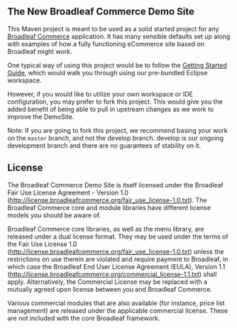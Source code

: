 ## The New Broadleaf Commerce Demo Site

This Maven project is meant to be used as a solid started project for any [Broadleaf Commerce](http://www.broadleafcommerce.org) application. It has many sensible defaults set up along with examples of how a fully functioning eCommerce site based on Broadleaf might work.

One typical way of using this project would be to follow the [Getting Started Guide](http://docs.broadleafcommerce.org/current/Getting-Started.html), which would walk you through using our pre-bundled Eclipse workspace.

However, if you would like to utilize your own workspace or IDE configuration, you may prefer to fork this project. This would give you the added benefit of being able to pull in upstream changes as we work to improve the DemoSite.

 Note: If you are going to fork this project, we recommend basing your work on the `master` branch, and not the develop branch. develop is our ongoing development branch and there are no guarantees of stability on it.

 ## License

 The Broadleaf Commerce Demo Site is itself licensed under the Broadleaf Fair Use License Agreement - Version 1.0 (http://license.broadleafcommerce.org/fair_use_license-1.0.txt). The Broadleaf Commerce core and module libraries have different license models you should be aware of.

 Broadleaf Commerce core libraries, as well as the menu library, are released under a dual license format. They may be used under the terms of the Fair Use License 1.0 (http://license.broadleafcommerce.org/fair_use_license-1.0.txt) unless the restrictions on use therein are violated and require payment to Broadleaf, in which case the Broadleaf End User License Agreement (EULA), Version 1.1 (http://license.broadleafcommerce.org/commercial_license-1.1.txt) shall apply. Alternatively, the Commercial License may be replaced with a mutually agreed upon license between you and Broadleaf Commerce.

 Various commercial modules that are also available (for instance, price list management) are released under the applicable commercial license. These are not included with the core Broadleaf framework.
